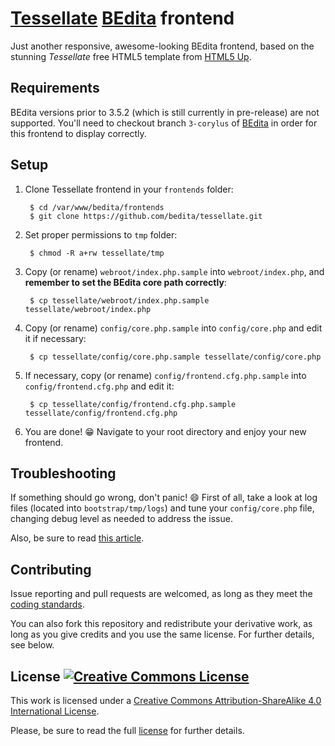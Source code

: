 # [Tessellate](http://html5up.net/tessellate) [BEdita](http://bedita.com) frontend #
Just another responsive, awesome-looking BEdita frontend, based on the stunning *Tessellate* free HTML5 template from [HTML5 Up](http://html5up.net/).

## Requirements ##
BEdita versions prior to 3.5.2 (which is still currently in pre-release) are not supported.
You'll need to checkout branch `3-corylus` of [BEdita](https://github.com/bedita/bedita/tree/3-corylus) in order for this frontend to display correctly.

## Setup ##
1. Clone Tessellate frontend in your `frontends` folder:

        $ cd /var/www/bedita/frontends
        $ git clone https://github.com/bedita/tessellate.git
2. Set proper permissions to `tmp` folder:

        $ chmod -R a+rw tessellate/tmp
3. Copy (or rename) `webroot/index.php.sample` into `webroot/index.php`, and **remember to set the BEdita core path correctly**:

        $ cp tessellate/webroot/index.php.sample tessellate/webroot/index.php
4. Copy (or rename) `config/core.php.sample` into `config/core.php` and edit it if necessary:

        $ cp tessellate/config/core.php.sample tessellate/config/core.php
5. If necessary, copy (or rename) `config/frontend.cfg.php.sample` into `config/frontend.cfg.php` and edit it:

        $ cp tessellate/config/frontend.cfg.php.sample tessellate/config/frontend.cfg.php
6. You are done! :grin: Navigate to your root directory and enjoy your new frontend.

## Troubleshooting ##
If something should go wrong, don't panic! :smile: First of all, take a look at log files (located into `bootstrap/tmp/logs`) and tune your `config/core.php` file, changing debug level as needed to address the issue.

Also, be sure to read [this article](http://docs.bedita.com/setup/if-something-goes-wrong-in-bedita).

## Contributing ##
Issue reporting and pull requests are welcomed, as long as they meet the [coding standards](https://github.com/bedita/bedita/wiki/Coding-Styles).

You can also fork this repository and redistribute your derivative work, as long as you give credits and you use the same license. For further details, see below.

## License [![Creative Commons License](https://i.creativecommons.org/l/by-sa/4.0/88x31.png)](http://creativecommons.org/licenses/by-sa/4.0/) ##
This work is licensed under a [Creative Commons Attribution-ShareAlike 4.0 International License](http://creativecommons.org/licenses/by-sa/4.0/).

Please, be sure to read the full [license](LICENSE.md) for further details.
